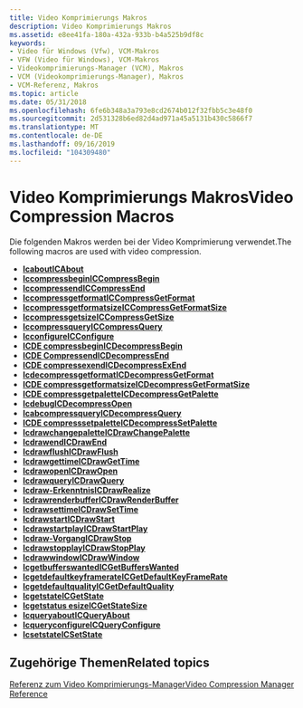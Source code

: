 ```yaml
---
title: Video Komprimierungs Makros
description: Video Komprimierungs Makros
ms.assetid: e8ee41fa-180a-432a-933b-b4a525b9df8c
keywords:
- Video für Windows (Vfw), VCM-Makros
- VFW (Video für Windows), VCM-Makros
- Videokomprimierungs-Manager (VCM), Makros
- VCM (Videokomprimierungs-Manager), Makros
- VCM-Referenz, Makros
ms.topic: article
ms.date: 05/31/2018
ms.openlocfilehash: 6fe6b348a3a793e8cd2674b012f32fbb5c3e48f0
ms.sourcegitcommit: 2d531328b6ed82d4ad971a45a5131b430c5866f7
ms.translationtype: MT
ms.contentlocale: de-DE
ms.lasthandoff: 09/16/2019
ms.locfileid: "104309480"
---
```

# <a name="video-compression-macros"></a><span data-ttu-id="9f895-108">Video Komprimierungs Makros</span><span class="sxs-lookup"><span data-stu-id="9f895-108">Video Compression Macros</span></span>

<span data-ttu-id="9f895-109">Die folgenden Makros werden bei der Video Komprimierung verwendet.</span><span class="sxs-lookup"><span data-stu-id="9f895-109">The following macros are used with video compression.</span></span>

-   [<span data-ttu-id="9f895-110">**Icabout**</span><span class="sxs-lookup"><span data-stu-id="9f895-110">**ICAbout**</span></span>](/windows/desktop/api/Vfw/nf-vfw-icabout)
-   [<span data-ttu-id="9f895-111">**Iccompressbegin**</span><span class="sxs-lookup"><span data-stu-id="9f895-111">**ICCompressBegin**</span></span>](/windows/desktop/api/Vfw/nf-vfw-iccompressbegin)
-   [<span data-ttu-id="9f895-112">**Iccompressend**</span><span class="sxs-lookup"><span data-stu-id="9f895-112">**ICCompressEnd**</span></span>](/windows/desktop/api/Vfw/nf-vfw-iccompressend)
-   [<span data-ttu-id="9f895-113">**Iccompressgetformat**</span><span class="sxs-lookup"><span data-stu-id="9f895-113">**ICCompressGetFormat**</span></span>](/windows/desktop/api/Vfw/nf-vfw-iccompressgetformat)
-   [<span data-ttu-id="9f895-114">**Iccompressgetformatsize**</span><span class="sxs-lookup"><span data-stu-id="9f895-114">**ICCompressGetFormatSize**</span></span>](/windows/desktop/api/Vfw/nf-vfw-iccompressgetformatsize)
-   [<span data-ttu-id="9f895-115">**Iccompressgetsize**</span><span class="sxs-lookup"><span data-stu-id="9f895-115">**ICCompressGetSize**</span></span>](/windows/desktop/api/Vfw/nf-vfw-iccompressgetsize)
-   [<span data-ttu-id="9f895-116">**Iccompressquery**</span><span class="sxs-lookup"><span data-stu-id="9f895-116">**ICCompressQuery**</span></span>](/windows/desktop/api/Vfw/nf-vfw-iccompressquery)
-   [<span data-ttu-id="9f895-117">**Icconfigure**</span><span class="sxs-lookup"><span data-stu-id="9f895-117">**ICConfigure**</span></span>](/windows/desktop/api/Vfw/nf-vfw-icconfigure)
-   [<span data-ttu-id="9f895-118">**ICDE compressbegin**</span><span class="sxs-lookup"><span data-stu-id="9f895-118">**ICDecompressBegin**</span></span>](/windows/desktop/api/Vfw/nf-vfw-icdecompressbegin)
-   [<span data-ttu-id="9f895-119">**ICDE Compressend**</span><span class="sxs-lookup"><span data-stu-id="9f895-119">**ICDecompressEnd**</span></span>](/windows/desktop/api/Vfw/nf-vfw-icdecompressend)
-   [<span data-ttu-id="9f895-120">**ICDE compressexend**</span><span class="sxs-lookup"><span data-stu-id="9f895-120">**ICDecompressExEnd**</span></span>](/windows/desktop/api/Vfw/nf-vfw-icdecompressexend)
-   [<span data-ttu-id="9f895-121">**Icdecompressgetformat**</span><span class="sxs-lookup"><span data-stu-id="9f895-121">**ICDecompressGetFormat**</span></span>](/windows/desktop/api/Vfw/nf-vfw-icdecompressgetformat)
-   [<span data-ttu-id="9f895-122">**ICDE compressgetformatsize**</span><span class="sxs-lookup"><span data-stu-id="9f895-122">**ICDecompressGetFormatSize**</span></span>](/windows/desktop/api/Vfw/nf-vfw-icdecompressgetformatsize)
-   [<span data-ttu-id="9f895-123">**ICDE compressgetpalette**</span><span class="sxs-lookup"><span data-stu-id="9f895-123">**ICDecompressGetPalette**</span></span>](/windows/desktop/api/Vfw/nf-vfw-icdecompressgetpalette)
-   [<span data-ttu-id="9f895-124">**Icdebug**</span><span class="sxs-lookup"><span data-stu-id="9f895-124">**ICDecompressOpen**</span></span>](/windows/desktop/api/Vfw/nf-vfw-icdecompressopen)
-   [<span data-ttu-id="9f895-125">**Icabcompressquery**</span><span class="sxs-lookup"><span data-stu-id="9f895-125">**ICDecompressQuery**</span></span>](/windows/desktop/api/Vfw/nf-vfw-icdecompressquery)
-   [<span data-ttu-id="9f895-126">**ICDE compresssetpalette**</span><span class="sxs-lookup"><span data-stu-id="9f895-126">**ICDecompressSetPalette**</span></span>](/windows/desktop/api/Vfw/nf-vfw-icdecompresssetpalette)
-   [<span data-ttu-id="9f895-127">**Icdrawchangepalette**</span><span class="sxs-lookup"><span data-stu-id="9f895-127">**ICDrawChangePalette**</span></span>](/windows/desktop/api/Vfw/nf-vfw-icdrawchangepalette)
-   [<span data-ttu-id="9f895-128">**Icdrawend**</span><span class="sxs-lookup"><span data-stu-id="9f895-128">**ICDrawEnd**</span></span>](/windows/desktop/api/Vfw/nf-vfw-icdrawend)
-   [<span data-ttu-id="9f895-129">**Icdrawflush**</span><span class="sxs-lookup"><span data-stu-id="9f895-129">**ICDrawFlush**</span></span>](/windows/desktop/api/Vfw/nf-vfw-icdrawflush)
-   [<span data-ttu-id="9f895-130">**Icdrawgettime**</span><span class="sxs-lookup"><span data-stu-id="9f895-130">**ICDrawGetTime**</span></span>](/windows/desktop/api/Vfw/nf-vfw-icdrawgettime)
-   [<span data-ttu-id="9f895-131">**Icdrawopen**</span><span class="sxs-lookup"><span data-stu-id="9f895-131">**ICDrawOpen**</span></span>](/windows/desktop/api/Vfw/nf-vfw-icdrawopen)
-   [<span data-ttu-id="9f895-132">**Icdrawquery**</span><span class="sxs-lookup"><span data-stu-id="9f895-132">**ICDrawQuery**</span></span>](/windows/desktop/api/Vfw/nf-vfw-icdrawquery)
-   [<span data-ttu-id="9f895-133">**Icdraw-Erkenntnis**</span><span class="sxs-lookup"><span data-stu-id="9f895-133">**ICDrawRealize**</span></span>](/windows/desktop/api/Vfw/nf-vfw-icdrawrealize)
-   [<span data-ttu-id="9f895-134">**Icdrawrenderbuffer**</span><span class="sxs-lookup"><span data-stu-id="9f895-134">**ICDrawRenderBuffer**</span></span>](/windows/desktop/api/Vfw/nf-vfw-icdrawrenderbuffer)
-   [<span data-ttu-id="9f895-135">**Icdrawsettime**</span><span class="sxs-lookup"><span data-stu-id="9f895-135">**ICDrawSetTime**</span></span>](/windows/desktop/api/Vfw/nf-vfw-icdrawsettime)
-   [<span data-ttu-id="9f895-136">**Icdrawstart**</span><span class="sxs-lookup"><span data-stu-id="9f895-136">**ICDrawStart**</span></span>](/windows/desktop/api/Vfw/nf-vfw-icdrawstart)
-   [<span data-ttu-id="9f895-137">**Icdrawstartplay**</span><span class="sxs-lookup"><span data-stu-id="9f895-137">**ICDrawStartPlay**</span></span>](/windows/desktop/api/Vfw/nf-vfw-icdrawstartplay)
-   [<span data-ttu-id="9f895-138">**Icdraw-Vorgang**</span><span class="sxs-lookup"><span data-stu-id="9f895-138">**ICDrawStop**</span></span>](/windows/desktop/api/Vfw/nf-vfw-icdrawstop)
-   [<span data-ttu-id="9f895-139">**Icdrawstopplay**</span><span class="sxs-lookup"><span data-stu-id="9f895-139">**ICDrawStopPlay**</span></span>](/windows/desktop/api/Vfw/nf-vfw-icdrawstopplay)
-   [<span data-ttu-id="9f895-140">**Icdrawwindow**</span><span class="sxs-lookup"><span data-stu-id="9f895-140">**ICDrawWindow**</span></span>](/windows/desktop/api/Vfw/nf-vfw-icdrawwindow)
-   [<span data-ttu-id="9f895-141">**Icgetbufferswanted**</span><span class="sxs-lookup"><span data-stu-id="9f895-141">**ICGetBuffersWanted**</span></span>](/windows/desktop/api/Vfw/nf-vfw-icgetbufferswanted)
-   [<span data-ttu-id="9f895-142">**Icgetdefaultkeyframerate**</span><span class="sxs-lookup"><span data-stu-id="9f895-142">**ICGetDefaultKeyFrameRate**</span></span>](/windows/desktop/api/Vfw/nf-vfw-icgetdefaultkeyframerate)
-   [<span data-ttu-id="9f895-143">**Icgetdefaultquality**</span><span class="sxs-lookup"><span data-stu-id="9f895-143">**ICGetDefaultQuality**</span></span>](/windows/desktop/api/Vfw/nf-vfw-icgetdefaultquality)
-   [<span data-ttu-id="9f895-144">**Icgetstate**</span><span class="sxs-lookup"><span data-stu-id="9f895-144">**ICGetState**</span></span>](/windows/desktop/api/Vfw/nf-vfw-icgetstate)
-   [<span data-ttu-id="9f895-145">**Icgetstatus esize**</span><span class="sxs-lookup"><span data-stu-id="9f895-145">**ICGetStateSize**</span></span>](/windows/desktop/api/Vfw/nf-vfw-icgetstatesize)
-   [<span data-ttu-id="9f895-146">**Icqueryabout**</span><span class="sxs-lookup"><span data-stu-id="9f895-146">**ICQueryAbout**</span></span>](/windows/desktop/api/Vfw/nf-vfw-icqueryabout)
-   [<span data-ttu-id="9f895-147">**Icqueryconfigure**</span><span class="sxs-lookup"><span data-stu-id="9f895-147">**ICQueryConfigure**</span></span>](/windows/desktop/api/Vfw/nf-vfw-icqueryconfigure)
-   [<span data-ttu-id="9f895-148">**Icsetstate**</span><span class="sxs-lookup"><span data-stu-id="9f895-148">**ICSetState**</span></span>](/windows/desktop/api/Vfw/nf-vfw-icsetstate)

## <a name="related-topics"></a><span data-ttu-id="9f895-149">Zugehörige Themen</span><span class="sxs-lookup"><span data-stu-id="9f895-149">Related topics</span></span>

<dl> <dt>

[<span data-ttu-id="9f895-150">Referenz zum Video Komprimierungs-Manager</span><span class="sxs-lookup"><span data-stu-id="9f895-150">Video Compression Manager Reference</span></span>](video-compression-manager-reference.md)
</dt> </dl>

 

 




